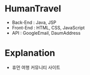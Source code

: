 # HumanTravel
* Back-End : Java, JSP
* Front-End : HTML, CSS, JavaScript
* API : GoogleEmail, DaumAddress

# Explanation
* 휴먼 여행 커뮤니티 사이트
